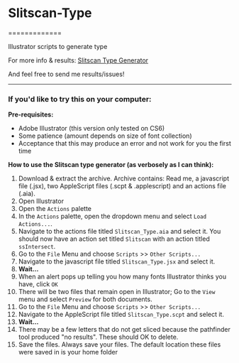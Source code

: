 # Slitscan-Type #
=============

Illustrator scripts to generate type

For more info & results: [Slitscan Type Generator](http://jk-keller.com/slitscan-type-generator/)

And feel free to send me results/issues!

* * * *

### If you'd like to try this on your computer: ###

**Pre-requisites:**

- Adobe Illustrator (this version only tested on CS6)
- Some patience (amount depends on size of font collection)
- Acceptance that this may produce an error and not work for you the first time

**How to use the Slitscan type generator (as verbosely as I can think):**

1. Download & extract the archive. Archive contains: Read me, a javascript file (.jsx), two AppleScript files (.scpt & .applescript) and an actions file (.aia).
2. Open Illustrator
3. Open the `Actions` palette
4. In the `Actions` palette, open the dropdown menu and select `Load Actions...`.
5. Navigate to the actions file titled `Slitscan_Type.aia` and select it. You should now have an action set titled `Slitscan` with an action titled `ssIntersect`.
6. Go to the `File` Menu and choose `Scripts` >> `Other Scripts...`
7. Navigate to the javascript file titled `Slitscan_Type.jsx` and select it.
8. **Wait...**
9. When an alert pops up telling you how many fonts Illustrator thinks you have, click `OK`
10. There will be two files that remain open in Illustrator; Go to the `View` menu and select `Preview` for both documents.
11. Go to the `File` Menu and choose `Scripts` >> `Other Scripts...`
12. Navigate to the AppleScript file titled `Slitscan_Type.scpt` and select it.
13. **Wait...**
14. There may be a few letters that do not get sliced because the pathfinder tool produced "no results". These should OK to delete.
15. Save the files. Always save your files. The default location these files were saved in is your home folder
